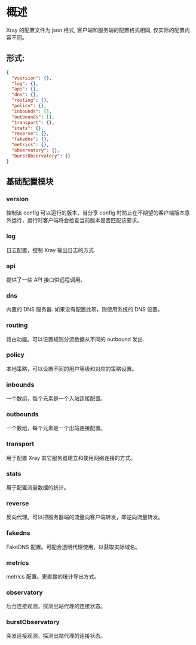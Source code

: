 # 概述

Xray 的配置文件为 json 格式, 客户端和服务端的配置格式相同, 仅实际的配置内容不同。

## 形式:

```json
{
  "vsersion": {},
  "log": {},
  "api": {},
  "dns": {},
  "routing": {},
  "policy": {},
  "inbounds": [],
  "outbounds": [],
  "transport": {},
  "stats": {},
  "reverse": {},
  "fakedns": {},
  "metrics": {},
  "observatory": {},
  "burstObservatory": {}
}
```

## 基础配置模块

### version

控制该 config 可以运行的版本，当分享 config 时防止在不期望的客户端版本意外运行，运行时客户端将会检查当前版本是否匹配该要求。

### log

日志配置，控制 Xray 输出日志的方式.

### api

提供了一些 API 接口供远程调用。

### dns

内置的 DNS 服务器. 如果没有配置此项，则使用系统的 DNS 设置。

### routing

路由功能。可以设置规则分流数据从不同的 outbound 发出.

### policy

本地策略，可以设置不同的用户等级和对应的策略设置。

### inbounds

一个数组，每个元素是一个入站连接配置。

### outbounds

一个数组，每个元素是一个出站连接配置。

### transport

用于配置 Xray 其它服务器建立和使用网络连接的方式。

### stats

用于配置流量数据的统计。

### reverse

反向代理。可以把服务器端的流量向客户端转发，即逆向流量转发。

### fakedns

FakeDNS 配置。可配合透明代理使用，以获取实际域名。

### metrics

metrics 配置。更直接的统计导出方式。

### observatory

后台连接观测。探测出站代理的连接状态。

### burstObservatory


突发连接观测。探测出站代理的连接状态。
